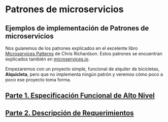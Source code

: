 # Patrones de microservicios

## Ejemplos de implementación de Patrones de microservicios 

Nos guiaremos de los patrones explicados en el excelente libro [Microservices Patterns](https://microservices.io/book) de Chris Richardson. Estos patrones se encuentran explicados también en [microservices.io](https://microservices.io/).

Empezaremos con un proyecto simple, funcional de alquiler de bicicletas, **Alquicleta**, pero que no implementa ningún patrón y veremos cómo poco a poco ese proyecto toma forma.

## [Parte 1. Especificación Funcional de Alto Nivel](./parte01/especificacion-funcional.md)

## [Parte 2. Descripción de Requerimientos](./parte02/requerimientos.md)